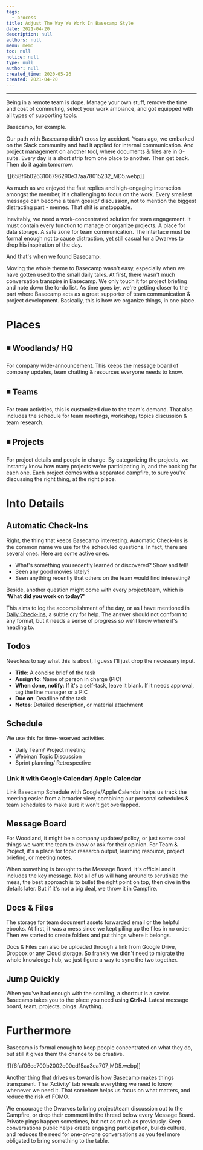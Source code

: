 ```yaml
---
tags: 
  - process
title: Adjust The Way We Work In Basecamp Style
date: 2021-04-20
description: null
authors: null
menu: memo
toc: null
notice: null
type: null
author: null
created_time: 2020-05-26
created: 2021-04-20
---
```


---


Being in a remote team is dope. Manage your own stuff, remove the time and cost of commuting, select your work ambiance, and got equipped with all types of supporting tools.


Basecamp, for example.


Our path with Basecamp didn't cross by accident. Years ago, we embarked on the Slack community and had it applied for internal communication. And project management on another tool, where documents & files are in G-suite. Every day is a short strip from one place to another. Then get back. Then do it again tomorrow.


![[658f6b0263106796290e37aa78015232_MD5.webp]]


As much as we enjoyed the fast replies and high-engaging interaction amongst the member, it's challenging to focus on the work. Every smallest message can become a team gossip/ discussion, not to mention the biggest distracting part - memes. That shit is unstoppable.

Inevitably, we need a work-concentrated solution for team engagement. It must contain every function to manage or organize projects. A place for data storage. A safe zone for team communication. The interface must be formal enough not to cause distraction, yet still casual for a Dwarves to drop his inspiration of the day.


And that's when we found Basecamp.


Moving the whole theme to Basecamp wasn't easy, especially when we have gotten used to the small daily talks. At first, there wasn't much conversation transpire in Basecamp. We only touch it for project briefing and note down the to-do list. As time goes by, we're getting closer to the part where Basecamp acts as a great supporter of team communication & project development. Basically, this is how we organize things, in one place.

# Places

## ◾️ Woodlands/ HQ

For company wide-announcement. This keeps the message board of company updates, team chatting & resources everyone needs to know.

## ◾️ Teams

For team activities, this is customized due to the team's demand. That also includes the schedule for team meetings, workshop/ topics discussion & team research.

## ◾️ Projects

For project details and people in charge. By categorizing the projects, we instantly know how many projects we're participating in, and the backlog for each one. Each project comes with a separated campfire, to sure you're discussing the right thing, at the right place.

# Into Details

## Automatic Check-Ins

Right, the thing that keeps Basecamp interesting. Automatic Check-Ins is the common name we use for the scheduled questions. In fact, there are several ones. Here are some active ones.

* What's something you recently learned or discovered? Show and tell!
* Seen any good movies lately?
* Seen anything recently that others on the team would find interesting?

Beside, another question might come with every project/team, which is **'What did you work on today?'**

This aims to log the accomplishment of the day, or as I have mentioned in <span style='color:pink_background'>[Daily Check-Ins](https://dwarves.foundation/memo/daily-check-ins)</span>, a subtle cry for help. The answer should not conform to any format, but it needs a sense of progress so we'll know where it's heading to.

## Todos

Needless to say what this is about, I guess I'll just drop the necessary input.

* **Title**: A concise brief of the task
* **Assign to**: Name of person in charge (PIC)
* **When done, notify**: If it's a self-task, leave it blank. If it needs approval, tag the line manager or a PIC
* **Due on**: Deadline of the task
* **Notes**: Detailed description, or material attachment

## Schedule

We use this for time-reserved activities.

* Daily Team/ Project meeting
* Webinar/ Topic Discussion
* Sprint planning/ Retrospective

### Link it with Google Calendar/ Apple Calendar

Link Basecamp Schedule with Google/Apple Calendar helps us track the meeting easier from a broader view, combining our personal schedules & team schedules to make sure it won't get overlapped.

## Message Board

For Woodland, it might be a company updates/ policy, or just some cool things we want the team to know or ask for their opinion.
For Team & Project, it's a place for topic research output, learning resource, project briefing, or meeting notes.

When something is brought to the Message Board, it's official and it includes the key message. Not all of us will hang around to scrutinize the mess, the best approach is to bullet the right point on top, then dive in the details later. But if it's not a big deal, we throw it in Campfire.

## Docs & Files

The storage for team document assets forwarded email or the helpful ebooks. At first, it was a mess since we kept piling up the files in no order. Then we started to create folders and put things where it belongs.

Docs & Files can also be uploaded through a link from Google Drive, Dropbox or any Cloud storage. So frankly we didn't need to migrate the whole knowledge hub, we just figure a way to sync the two together.

## Jump Quickly

When you've had enough with the scrolling, a shortcut is a savior. Basecamp takes you to the place you need using <span style='color:pink_background'>**Ctrl+J**</span>. Latest message board, team, projects, pings. Anything.

# Furthermore

Basecamp is formal enough to keep people concentrated on what they do, but still it gives them the chance to be creative.


![[f6faf06ec700b2002c00cd15aa3ea707_MD5.webp]]


Another thing that drives us toward is how Basecamp makes things transparent. The 'Activity' tab reveals everything we need to know, whenever we need it. That somehow helps us focus on what matters, and reduce the risk of FOMO.


We encourage the Dwarves to bring project/team discussion out to the Campfire, or drop their comment in the thread below every Message Board. Private pings happen sometimes, but not as much as previously. Keep conversations public helps create engaging participation, builds culture, and reduces the need for one-on-one conversations as you feel more obligated to bring something to the table.
